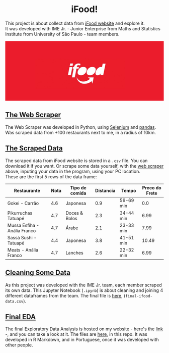 <h1 align="center">iFood!</h1>

This project is about collect data from [iFood website](https://www.ifood.com.br/lista-restaurantes) and explore it.   
It was developed with IME Jr. - Junior Enterprise from Maths and Statistics Institute from University of São Paulo - team members.

![](https://github.com/KenzoBH/Data-Science/blob/main/Images/ifood-image.jpg)

## [The Web Scraper](https://github.com/KenzoBH/Web-Scraping-and-EDA-iFood/blob/main/web-scraper-ifood.py)
The Web Scraper was developed in Python, using [Selenium](https://www.selenium.dev/) and [pandas](https://pandas.pydata.org/pandas-docs/stable/index.html).   
Was scraped data from +100 restaurants next to me, in a radius of 10km.    

## [The Scraped Data](https://github.com/KenzoBH/Web-Scraping-and-EDA-iFood/blob/main/scraped-data.csv)
The scraped data from iFood website is stored in a `.csv` file. You can download it if you want. Or scrape some data yourself, with the [web scraper](https://github.com/KenzoBH/Web-Scraping-and-EDA-iFood/blob/main/web-scraper-ifood.py) above, inputing your data in the program, using your PC location.   
These are the first 5 rows of the data frame:

| Restaurante | Nota | Tipo de comida | Distancia | Tempo | Preco do Frete |
| ----------- | ---- | -------------- | --------- | ----- | -------------- |
|Gokei - Carrão|4.6|Japonesa|0.9|59-69 min|0.0|
|Pikurruchas Tatuapé|4.7|Doces & Bolos|2.3|34-44 min|6.99|
|Mussa Esfiha - Anália Franco|4.7|Árabe|2.1|23-33 min|7.99|
|Sassá Sushi - Tatuapé|4.4|Japonesa|3.8|41-51 min|10.49|
|Meats - Anália Franco|4.7|Lanches|2.6|22-32 min|6.99|

## [Cleaning Some Data](https://github.com/KenzoBH/Web-Scraping-and-EDA-iFood/blob/main/cleaning-data.ipynb)
As this project was developed with the IME Jr. team, each member scraped its own data. This Jupyter Notebook (`.ipynb`) is about cleaning and joining 4 different dataframes from the team. The final file is [here](https://github.com/KenzoBH/Web-Scraping-and-EDA-iFood/blob/main/final-ifood-data.csv), (`final-ifood-data.csv`).

## [Final EDA](https://kenzobh.github.io/projects/ifood-final-eda)
The final Exploratory Data Analysis is hosted on my website - here's the [link](https://kenzobh.github.io/projects/ifood-final-eda) -, and you can take a look at it. The files are [here](https://github.com/KenzoBH/Web-Scraping-and-EDA-iFood/tree/main/ifood-eda), in this repo. It was developed in R Markdown, and in Portuguese, once it was developed with other people.
